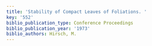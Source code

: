 ```yaml
---
title: 'Stability of Compact Leaves of Foliations. '
key: '552'
biblio_publication_type: Conference Proceedings
biblio_publication_year: '1973'
biblio_authors: Hirsch, M.
---
```

